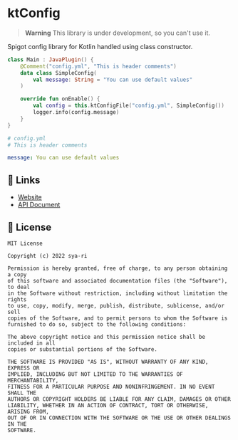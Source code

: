 # ktConfig

> **Warning**
> This library is under development, so you can't use it.

Spigot config library for Kotlin handled using class constructor.

```kotlin
class Main : JavaPlugin() { 
    @Comment("config.yml", "This is header comments")
    data class SimpleConfig(
        val message: String = "You can use default values"
    )

    override fun onEnable() {
        val config = this.ktConfigFile("config.yml", SimpleConfig())
        logger.info(config.message)
    }
}
```

```yaml
# config.yml
# This is header comments

message: You can use default values
```

## 🔗 Links

- [Website](https://ktConfig.s7a.dev)
- [API Document](https://gh.s7a.dev/ktConfig)

## 🔑 License

```
MIT License

Copyright (c) 2022 sya-ri

Permission is hereby granted, free of charge, to any person obtaining a copy
of this software and associated documentation files (the "Software"), to deal
in the Software without restriction, including without limitation the rights
to use, copy, modify, merge, publish, distribute, sublicense, and/or sell
copies of the Software, and to permit persons to whom the Software is
furnished to do so, subject to the following conditions:

The above copyright notice and this permission notice shall be included in all
copies or substantial portions of the Software.

THE SOFTWARE IS PROVIDED "AS IS", WITHOUT WARRANTY OF ANY KIND, EXPRESS OR
IMPLIED, INCLUDING BUT NOT LIMITED TO THE WARRANTIES OF MERCHANTABILITY,
FITNESS FOR A PARTICULAR PURPOSE AND NONINFRINGEMENT. IN NO EVENT SHALL THE
AUTHORS OR COPYRIGHT HOLDERS BE LIABLE FOR ANY CLAIM, DAMAGES OR OTHER
LIABILITY, WHETHER IN AN ACTION OF CONTRACT, TORT OR OTHERWISE, ARISING FROM,
OUT OF OR IN CONNECTION WITH THE SOFTWARE OR THE USE OR OTHER DEALINGS IN THE
SOFTWARE.
```
